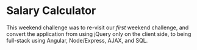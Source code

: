# Salary Calculator

This weekend challenge was to re-visit our *first* weekend challenge, and convert the application from using jQuery only on the client side, to being full-stack using Angular, Node/Express, AJAX, and SQL.
